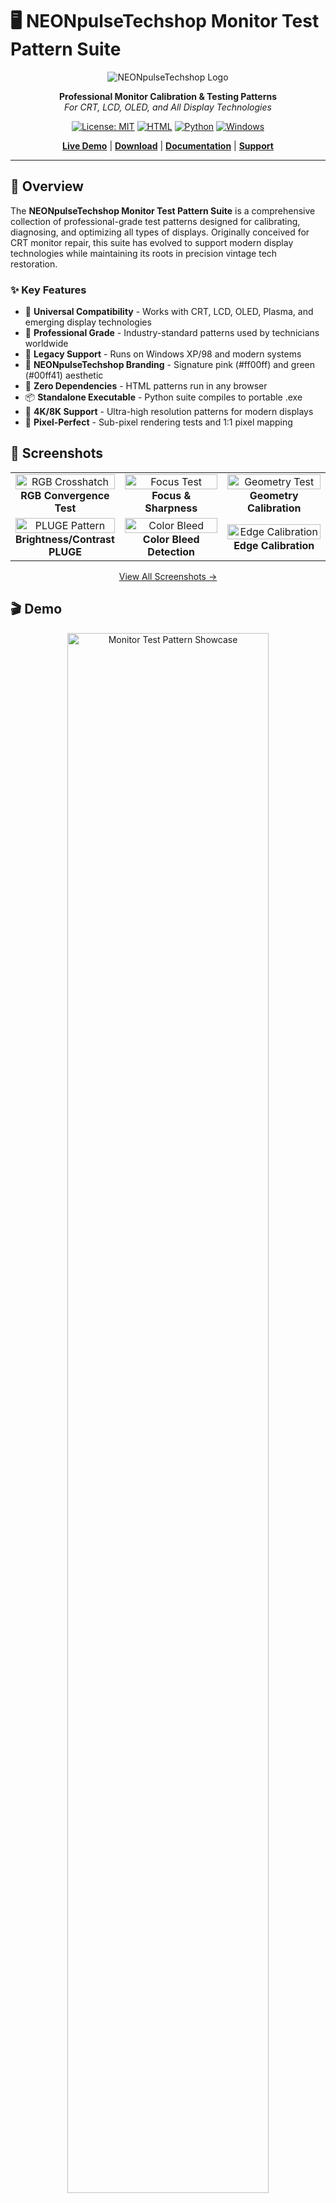 # 🖥️ NEONpulseTechshop Monitor Test Pattern Suite

<div align="center">
  
![NEONpulseTechshop Logo](screenshots/NeonPulse-test-pattern.png)

**Professional Monitor Calibration & Testing Patterns**  
*For CRT, LCD, OLED, and All Display Technologies*

[![License: MIT](https://img.shields.io/badge/License-MIT-yellow.svg)](https://opensource.org/licenses/MIT)
[![HTML](https://img.shields.io/badge/HTML-Compatible-orange.svg)](https://www.w3.org/html/)
[![Python](https://img.shields.io/badge/Python-3.6+-blue.svg)](https://www.python.org/)
[![Windows](https://img.shields.io/badge/Windows-XP%2B-green.svg)](https://www.microsoft.com/windows)

[**Live Demo**](#) | [**Download**](#installation) | [**Documentation**](#documentation) | [**Support**](#support)

</div>

---

## 🌟 Overview

The **NEONpulseTechshop Monitor Test Pattern Suite** is a comprehensive collection of professional-grade test patterns designed for calibrating, diagnosing, and optimizing all types of displays. Originally conceived for CRT monitor repair, this suite has evolved to support modern display technologies while maintaining its roots in precision vintage tech restoration.

### ✨ Key Features

- 🎯 **Universal Compatibility** - Works with CRT, LCD, OLED, Plasma, and emerging display technologies
- 🔧 **Professional Grade** - Industry-standard patterns used by technicians worldwide
- 💾 **Legacy Support** - Runs on Windows XP/98 and modern systems
- 🎨 **NEONpulseTechshop Branding** - Signature pink (#ff00ff) and green (#00ff41) aesthetic
- 🚀 **Zero Dependencies** - HTML patterns run in any browser
- 📦 **Standalone Executable** - Python suite compiles to portable .exe
- 🔮 **4K/8K Support** - Ultra-high resolution patterns for modern displays
- 📐 **Pixel-Perfect** - Sub-pixel rendering tests and 1:1 pixel mapping

## 📸 Screenshots

<div align="center">
<table>
  <tr>
    <td align="center" width="33%">
      <img src="screenshots/rgb-crosshatch.png" alt="RGB Crosshatch" width="100%">
      <b>RGB Convergence Test</b>
    </td>
    <td align="center" width="33%">
      <img src="screenshots/focus-sharpness.png" alt="Focus Test" width="100%">
      <b>Focus & Sharpness</b>
    </td>
    <td align="center" width="33%">
      <img src="screenshots/geometry-circles.png" alt="Geometry Test" width="100%">
      <b>Geometry Calibration</b>
    </td>
  </tr>
  <tr>
    <td align="center" width="33%">
      <img src="screenshots/brightness-contrast.png" alt="PLUGE Pattern" width="100%">
      <b>Brightness/Contrast PLUGE</b>
    </td>
    <td align="center" width="33%">
      <img src="screenshots/color-bleed-test.png" alt="Color Bleed" width="100%">
      <b>Color Bleed Detection</b>
    </td>
    <td align="center" width="33%">
      <img src="screenshots/edge-calibration.png" alt="Edge Calibration" width="100%">
      <b>Edge Calibration</b>
    </td>
  </tr>
</table>

[View All Screenshots →](screenshots/)
</div>

## 🎬 Demo

<div align="center">
  <img src="showcase.gif" alt="Monitor Test Pattern Showcase" width="80%">
  
  *All 23 test patterns in action - from RGB convergence to geometry calibration*
</div>

## 🛠️ Test Patterns Included

### Core Calibration Tests
| Pattern | Purpose | Best For |
|---------|---------|----------|
| **SMPTE Color Bars** | Industry-standard color reference | All displays |
| **Brightness/Contrast PLUGE** | Black level and white level adjustment | All displays |
| **Grayscale Ramp** | Gamma curve verification | All displays |
| **Color Temperature** | White balance calibration | All displays |

### Geometry & Alignment (CRT-Focused)
| Pattern | Purpose | Best For |
|---------|---------|----------|
| **H/V Position** | Center image on screen | CRT |
| **H/V Size** | Adjust image dimensions | CRT |
| **Linearity Grid** | Check for geometric distortion | CRT/Projector |
| **Pincushion/Barrel** | Correct edge distortion | CRT |
| **Rotation Test** | Level horizontal alignment | CRT |

### Advanced Diagnostics
| Pattern | Purpose | Best For |
|---------|---------|----------|
| **RGB Convergence** | Align color channels | CRT |
| **Focus/Sharpness** | Optimize clarity across screen | All displays |
| **Color Bleed Test** | Detect channel interference | CRT/LCD |
| **Moiré Detection** | Identify interference patterns | CRT/LCD |
| **Dot Pitch Visualization** | See pixel/phosphor structure | All displays |

### Display Health
| Pattern | Purpose | Best For |
|---------|---------|----------|
| **Burn-in Prevention** | Moving patterns to prevent image retention | OLED/Plasma |
| **Dead Pixel Detection** | Find stuck or dead pixels | LCD/OLED |
| **Backlight Uniformity** | Check for uneven lighting | LCD |
| **Response Time Test** | Motion blur evaluation | LCD/OLED |

## 🚀 Quick Start

### HTML Test Patterns (Universal)

1. Open any `.html` file in your web browser
2. Press `F11` for fullscreen
3. Use keyboard controls:
   - `1-9` - Switch between test patterns
   - `←→` - Navigate patterns
   - `C` - Color bars
   - `R/G/B` - Pure color screens
   - `L` - Toggle logo
   - `I` - Show/hide instructions

### Python Test Suite (Advanced)

```bash
# Clone the repository
git clone https://github.com/VonHoltenCodes/monitor-test-patterns.git
cd monitor-test-patterns

# Install dependencies
pip install -r python-patterns/requirements.txt

# Run the test suite
python python-patterns/crt_test_suite.py
```

## 📦 Installation

### Option 1: Direct Download
Download the latest release from the [Releases page](https://github.com/VonHoltenCodes/monitor-test-patterns/releases)

### Option 2: Build Standalone Executable
```bash
cd python-patterns
python build_exe.py
# Find executable in dist/ folder
```

### Option 3: Use HTML Files Directly
No installation needed! Just open any HTML file in your browser.

## 📖 Documentation

### File Structure
```
monitor-test-patterns/
├── html-patterns/              # Static HTML test patterns
│   ├── crt-master-test.html   # All-in-one test suite
│   ├── rgb-convergence-test.html  # RGB-specific tests
│   ├── crt-control-test.html  # Control adjustment patterns
│   ├── test-pattern-4k.html   # 4K/UHD specific patterns
│   ├── test-pattern-8k.html   # 8K ultra HD patterns
│   └── test-pattern-*.html    # Other resolution patterns
├── python-patterns/            # Dynamic Python test suite
│   ├── crt_test_suite.py      # Main application
│   ├── requirements.txt       # Dependencies
│   └── build_exe.py          # Windows executable builder
├── screenshots/               # Pattern examples
├── video/                    # Demo videos
└── README.md                 # This file
```

### Keyboard Controls Reference

#### HTML Patterns
- **Number Keys (1-9)**: Direct pattern selection
- **Arrow Keys**: Cycle through patterns
- **R, G, B**: Display pure red, green, or blue
- **W**: White screen
- **C**: SMPTE color bars
- **L**: Toggle logo visibility
- **I**: Toggle information panel
- **F11**: Enter/exit fullscreen

#### Python Suite
- **←→**: Change pattern
- **I**: Toggle info display
- **G**: Adjust grid size
- **C**: Cycle colors (purity test)
- **ESC**: Exit application

## 🔧 Advanced Usage

### Custom Resolutions

The Python suite supports custom resolutions via command line:
```python
python crt_test_suite.py --resolution 1920x1080
```

### Batch Testing

Create automated test sequences:
```python
python crt_test_suite.py --sequence "1,5,7,9" --duration 10
```

### Integration with Test Equipment

The patterns are designed to work with:
- Colorimeters (X-Rite, Datacolor)
- Oscilloscopes (for signal analysis)
- Pattern generators (for comparison)

## 🤝 Authors & Contributors

### Primary Author
**VonHoltenCodes** - *Concept originator and lead developer*
- CRT enthusiast and vintage tech restoration specialist
- Creator of the NEONpulseTechshop brand
- Professional electronics repair technician

### Co-Author & Collaborator
**Claude (Anthropic)** - *AI pair programmer*
- Pattern implementation and optimization
- Documentation and code structure
- Cross-platform compatibility testing

### Special Thanks
- The vintage computing community
- CRT repair technicians worldwide
- Open source display calibration projects
- Your mom

## 📄 License

This project is licensed under the MIT License - see the [LICENSE](LICENSE) file for details.

```
MIT License

Copyright (c) 2024 VonHoltenCodes / NEONpulseTechshop

Permission is hereby granted, free of charge, to any person obtaining a copy
of this software and associated documentation files (the "Software"), to deal
in the Software without restriction, including without limitation the rights
to use, copy, modify, merge, publish, distribute, sublicense, and/or sell
copies of the Software, and to permit persons to whom the Software is
furnished to do so, subject to the following conditions:

The above copyright notice and this permission notice shall be included in all
copies or substantial portions of the Software.
```

## 🛡️ Support

### Professional Services
For commercial calibration services or custom test pattern development:
- 🌐 Website: [neonpulsetechshop.com](https://neonpulsetechshop.com)
- 📍 Location: Shorewood, IL
- 🔧 Specialties: Monitor repair (CRT/LCD/OLED), vintage tech restoration

### Community Support
- 📝 [Report Issues](https://github.com/VonHoltenCodes/monitor-test-patterns/issues)
- 💡 [Feature Requests](https://github.com/VonHoltenCodes/monitor-test-patterns/discussions)
- 📧 Email: trent@neonpulsetechshop.com

## 🚀 Roadmap

### Completed Features ✅
- [x] 4K/8K resolution support (Full HD, 2K, 4K, 8K)

### In Development 🚧
- [ ] HDR test patterns
- [ ] Mobile app version
- [ ] Web-based pattern generator
- [ ] Automated calibration sequences
- [ ] Color profile export
- [ ] Multi-monitor support

### Under Consideration
- VR/AR display patterns
- MicroLED specific tests
- AI-assisted calibration
- Cloud sync for settings

## 🏆 Acknowledgments

This project stands on the shoulders of giants in the display calibration community. Special recognition to:
- SMPTE for standardized test patterns
- The Arduino/Maker community for hardware integration ideas
- Vintage computer forums for CRT expertise
- Open source projects that paved the way

---

<div align="center">
  
**Built with ❤️ for the display calibration community**

*"Perfectly calibrated displays, one pixel at a time"*

[NEONpulseTechshop](https://neonpulsetechshop.com) © 2024

</div>
